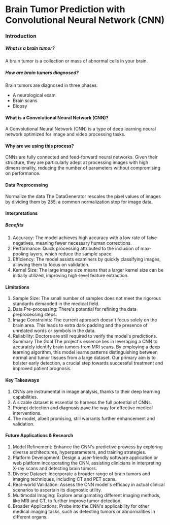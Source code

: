# Brain Tumor Prediction with Convolutional Neural Network (CNN)
### Introduction
##### What is a brain tumor?
A brain tumor is a collection or mass of abnormal cells in your brain.

##### How are brain tumors diagnosed?
Brain tumors are diagnosed in three phases:

- A neurological exam
- Brain scans
- Biopsy

#### What is a Convolutional Neural Network (CNN)?
A Convolutional Neural Network (CNN) is a type of deep learning neural network optimized for image and video processing tasks.

#### Why are we using this process?
CNNs are fully connected and feed-forward neural networks. Given their structure, they are particularly adept at processing images with high dimensionality, reducing the number of parameters without compromising on performance.

#### Data Preprocessing
Normalize the data
The DataGenerator rescales the pixel values of images by dividing them by 255, a common normalization step for image data.



#### Interpretations
##### Benefits
1. Accuracy: The model achieves high accuracy with a low rate of false negatives, meaning fewer necessary human corrections.
2. Performance: Quick processing attributed to the inclusion of max-pooling layers, which reduce the sample space.
3. Efficiency: The model assists examiners by quickly classifying images, allowing them to focus on validation.
4. Kernel Size: The large image size means that a larger kernel size can be initially utilized, improving high-level feature extraction.
#### Limitations
1. Sample Size: The small number of samples does not meet the rigorous standards demanded in the medical field.
2. Data Pre-processing: There's potential for refining the data preprocessing steps.
3. Image Constraints: The current approach doesn't focus solely on the brain area. This leads to extra dark padding and the presence of unrelated words or symbols in the data.
4. Reliability: Doctors are still required to verify the model's predictions.
Summary
The Goal
The project's essence lies in leveraging a CNN to accurately identify brain tumors from MRI scans. By employing a deep learning algorithm, this model learns patterns distinguishing between normal and tumor tissues from a large dataset. Our primary aim is to bolster early detection, a crucial step towards successful treatment and improved patient prognosis.

#### Key Takeaways
1. CNNs are instrumental in image analysis, thanks to their deep learning capabilities.
2. A sizable dataset is essential to harness the full potential of CNNs.
3. Prompt detection and diagnosis pave the way for effective medical interventions.
4. The model, albeit promising, still warrants further enhancement and validation.
#### Future Applications & Research
1. Model Refinement: Enhance the CNN's predictive prowess by exploring diverse architectures, hyperparameters, and training strategies.
2. Platform Development: Design a user-friendly software application or web platform incorporating the CNN, assisting clinicians in interpreting X-ray scans and detecting brain tumors.
3. Diverse Dataset: Incorporate a broader range of brain tumors and imaging techniques, including CT and PET scans.
4. Real-world Validation: Assess the CNN model's efficacy in actual clinical scenarios to ascertain its diagnostic utility.
5. Multimodal Imaging: Explore amalgamating different imaging methods, like MRI and CT, to further improve tumor detection.
6. Broader Applications: Probe into the CNN's applicability for other medical imaging tasks, such as detecting tumors or abnormalities in different organs.